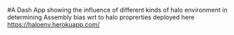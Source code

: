 #A Dash App showing the influence of different kinds of halo environment in determining Assembly bias wrt to halo proprerties
deployed here https://haloenv.herokuapp.com/

